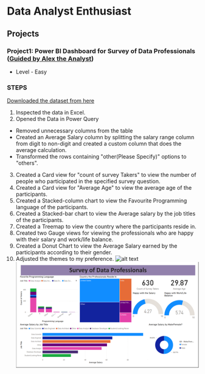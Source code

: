 # Data Analyst Enthusiast

## Projects

### Project1: Power BI Dashboard for Survey of Data Professionals ([Guided by Alex the Analyst](https://www.youtube.com/watch?v=pixlHHe_lNQ&t=1s&ab_channel=AlexTheAnalyst))
+ Level - Easy
### STEPS
[Downloaded the dataset from here](https://github.com/AlexTheAnalyst/Power-BI/blob/main/Power%20BI%20-%20Final%20Project.xlsx)
1. Inspected the data in Excel.
2. Opened the Data in Power Query
 - Removed unnecessary columns from the table
 - Created an Average Salary column by splitting the salary range column from digit to non-digit and created a custom column that does the average calculation.
 - Transformed the rows containing "other(Please Specify)" options to "others".
3. Created a Card view for "count of survey Takers" to view the number of people who participated in the specified survey question.
4. Created a Card view for "Average Age" to view the average age of the participants.
5. Created a Stacked-column chart to view the Favourite Programming language of the participants.
6. Created a Stacked-bar chart to view the Average salary by the job titles of the participants.
7. Created a Treemap to view the country where the participants reside in.
8. Created two Gauge views for viewing the professionals who are happy with their salary and work/life balance.
9. Created a Donut Chart to view the Average Salary earned by the participants according to their gender.
10. Adjusted the themes to my preference.
![alt text](https://github.com/belgiprem/Portfolio-Projects/blob/f468b7a6fa0eebfaeed9decb5edab69ea1c91553/assets/Survey%20of%20Data%20Professionals%20(Power%20BI%20Dashboard).PNG)
<img src="assets/Survey of Data Professionals (Power BI Dashboard).PNG" class="img-responsive" alt=""> </div>

